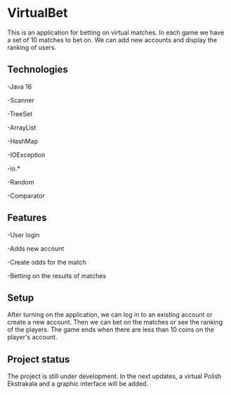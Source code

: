 # VirtualBet
This is an application for betting on virtual matches. In each game we have a set of 10 matches to bet on. We can add new accounts and display the ranking of users. 
## Technologies
-Java 16

-Scanner

-TreeSet

-ArrayList

-HashMap

-IOException

-io.*

-Random

-Comparator
## Features
-User login

-Adds new account

-Create odds for the match

-Betting on the results of matches
## Setup
After turning on the application, we can log in to an existing account or create a new account. Then we can bet on the matches or see the ranking of the players. The game ends when there are less than 10 coins on the player's account.
## Project status
The project is still under development. In the next updates, a virtual Polish Ekstrakala and a graphic interface will be added. 
